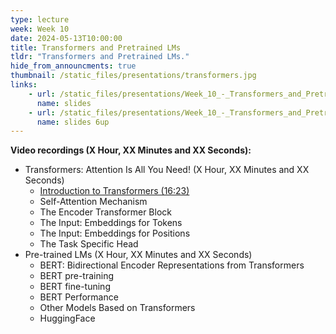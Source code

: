 ```yaml
---
type: lecture
week: Week 10
date: 2024-05-13T10:00:00
title: Transformers and Pretrained LMs
tldr: "Transformers and Pretrained LMs."
hide_from_announcments: true
thumbnail: /static_files/presentations/transformers.jpg
links: 
    - url: /static_files/presentations/Week_10_-_Transformers_and_Pretrained_LMs.pdf
      name: slides
    - url: /static_files/presentations/Week_10_-_Transformers_and_Pretrained_LMs_6up.pdf
      name: slides 6up
---
```

**Video recordings (X Hour, XX Minutes and XX Seconds):**
- Transformers: Attention Is All You Need! (X Hour, XX Minutes and XX Seconds)
    - [Introduction to Transformers (16:23)](https://youtu.be/KCqihbmWeao)
    - Self-Attention Mechanism
    - The Encoder Transformer Block
    - The Input: Embeddings for Tokens
    - The Input: Embeddings for Positions
    - The Task Specific Head
- Pre-trained LMs (X Hour, XX Minutes and XX Seconds)
    - BERT: Bidirectional Encoder Representations from Transformers
    - BERT pre-training
    - BERT fine-tuning
    - BERT Performance
    - Other Models Based on Transformers
    - HuggingFace
